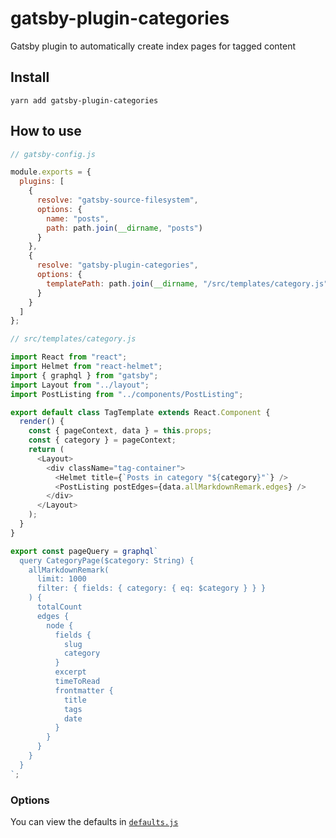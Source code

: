 # gatsby-plugin-categories

Gatsby plugin to automatically create index pages for tagged content

## Install

`yarn add gatsby-plugin-categories`

## How to use

```javascript
// gatsby-config.js

module.exports = {
  plugins: [
    {
      resolve: "gatsby-source-filesystem",
      options: {
        name: "posts",
        path: path.join(__dirname, "posts")
      }
    },
    {
      resolve: "gatsby-plugin-categories",
      options: {
        templatePath: path.join(__dirname, "/src/templates/category.js")
      }
    }
  ]
};
```

```javascript
// src/templates/category.js

import React from "react";
import Helmet from "react-helmet";
import { graphql } from "gatsby";
import Layout from "../layout";
import PostListing from "../components/PostListing";

export default class TagTemplate extends React.Component {
  render() {
    const { pageContext, data } = this.props;
    const { category } = pageContext;
    return (
      <Layout>
        <div className="tag-container">
          <Helmet title={`Posts in category "${category}"`} />
          <PostListing postEdges={data.allMarkdownRemark.edges} />
        </div>
      </Layout>
    );
  }
}

export const pageQuery = graphql`
  query CategoryPage($category: String) {
    allMarkdownRemark(
      limit: 1000
      filter: { fields: { category: { eq: $category } } }
    ) {
      totalCount
      edges {
        node {
          fields {
            slug
            category
          }
          excerpt
          timeToRead
          frontmatter {
            title
            tags
            date
          }
        }
      }
    }
  }
`;
```

### Options

You can view the defaults in [`defaults.js`](https://github.com/rmcfadzean/gatsby-pantry/blob/master/packages/gatsby-plugin-categories/src/defaults.js)
